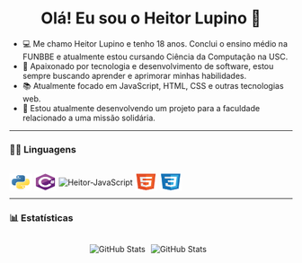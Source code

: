 <h1 align="center">Olá! Eu sou o Heitor Lupino 👋</h1>

- 💻 Me chamo Heitor Lupino e tenho 18 anos. Conclui o ensino médio na FUNBBE e atualmente estou cursando Ciência da Computação na USC. 
- 🚀 Apaixonado por tecnologia e desenvolvimento de software, estou sempre buscando aprender e aprimorar minhas habilidades.
- 📚 Atualmente focado em JavaScript, HTML, CSS e outras tecnologias web.
- 🔭 Estou atualmente desenvolvendo um projeto para a faculdade relacionado a uma missão solidária.

---

### 👨‍💻 Linguagens
<div style="display: incline_block"><br>
  <img align="center" alt="Heitor-Python" title="Python" height="30" width="40" src="https://raw.githubusercontent.com/devicons/devicon/master/icons/python/python-original.svg"/>
  <img align="center" alt="Heitor-CSharp" title="C#" height="30" width="40" src="https://raw.githubusercontent.com/devicons/devicon/master/icons/csharp/csharp-original.svg"/>
  <img align="center" alt="Heitor-JavaScript" title="JavaScript" height="30" width="40" src="https://cdn.jsdelivr.net/gh/devicons/devicon@latest/icons/javascript/javascript-original.svg"/>  
  <img align="center" alt="Heitor-HTML" title="HTML5" height="30" width="40" src="https://raw.githubusercontent.com/devicons/devicon/master/icons/html5/html5-original.svg"/>
  <img align="center" alt="Heitor-CSS" title="CSS" height="30" width="40" src="https://raw.githubusercontent.com/devicons/devicon/master/icons/css3/css3-original.svg"/>
</div>

---

### 📊 Estatísticas
<div style="display: flex; align-items: center; justify-content: center;">
  <img
    align="left"
    alt="GitHub Stats"
    height="170px"
    style="padding-right: 10px;"
    src="https://github-readme-stats.vercel.app/api?username=heitorlupino&show_icons=true&theme=dark&include_all_commits=true&count_private=true"
  />
  
  <img
    align="left"
    alt="GitHub Stats"
    height="170px"
    style="padding-right: 10px;"
    src="https://github-readme-stats.vercel.app/api/top-langs/?username=heitorlupino&layout=compact&langs_count=9&theme=dark"
  />
</div>
